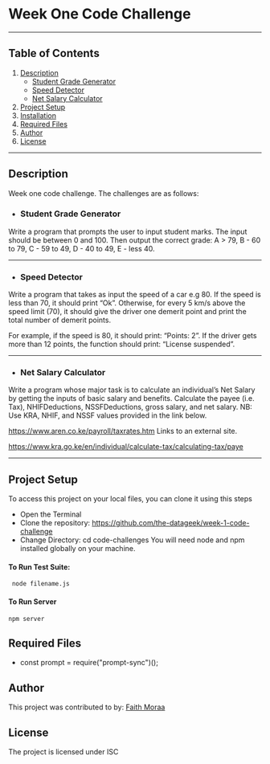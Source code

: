# Week One Code Challenge
***
## Table of Contents
1. [Description](#description)
    - [Student Grade Generator](student-grade-generator)
    - [Speed Detector](#speed-detector)
    - [Net Salary Calculator](net-salary-calculator)
2. [Project Setup](#project-setup)
3. [Installation](#installation)
4. [Required Files](#required-files)
5. [Author](#author)
6. [License](#license)
***
## Description
Week one code challenge.
The challenges are as follows:
 - ### Student Grade Generator
Write a program that prompts the user to input student marks. The input should be between 0 and 100. Then output the correct grade: 
A > 79, B - 60 to 79, C -  59 to 49, D - 40 to 49, E - less 40.
***
 - ### Speed Detector
Write a program that takes as input the speed of a car e.g 80. If the speed is less than 70, it should print “Ok”. Otherwise, for every 5 km/s above the speed limit (70), it should give the driver one demerit point and print the total number of demerit points.

For example, if the speed is 80, it should print: “Points: 2”. If the driver gets more than 12 points, the function should print: “License suspended”.

***
 - ### Net Salary Calculator
Write a program whose major task is to calculate an individual’s Net Salary by getting the inputs of basic salary and benefits. Calculate the payee (i.e. Tax), NHIFDeductions, NSSFDeductions, gross salary, and net salary.
NB: Use KRA, NHIF, and NSSF values provided in the link below.

https://www.aren.co.ke/payroll/taxrates.htm Links to an external site.  

https://www.kra.go.ke/en/individual/calculate-tax/calculating-tax/paye
***

## Project Setup
To access this project on your local files, you can clone it using this steps
- Open the Terminal
- Clone the repository: <a>https://github.com/the-datageek/week-1-code-challenge</a>
- Change Directory: cd code-challenges
You will need node and npm installed globally on your machine.

#### To Run Test Suite:
<code> node filename.js </code>

#### To Run Server
<code>npm server</code>

## Required Files
 - const prompt = require("prompt-sync")();

## Author 
This project was contributed to by:
[Faith Moraa](https://github.com/the-datageek)

## License
The project is licensed under ISC